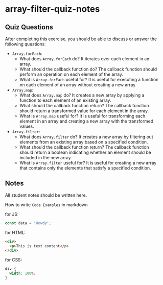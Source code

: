 # array-filter-quiz-notes

## Quiz Questions

After completing this exercise, you should be able to discuss or answer the following questions:

- `Array.forEach`:
  - What does `Array.forEach` do? It iterates over each element in an array.
  - What should the callback function do? The callback function should perform an operation on each element of the array.
  - What is `Array.forEach` useful for? It is useful for executing a function on each element of an array without creating a new array.
- `Array.map`:
  - What does `Array.map` do? It creates a new array by applying a function to each element of an existing array.
  - What should the callback function return? The callback function should return a transformed value for each element in the array.
  - What is `Array.map` useful for? It is useful for transforming each element in an array and creating a new array with the transformed values.
- `Array.filter`:
  - What does `Array.filter` do? It creates a new array by filtering out elements from an existing array based on a specified condition.
  - What should the callback function return? The callback function should return a boolean indicating whether an element should be included in the new array.
  - What is `Array.filter` useful for? It is useful for creating a new array that contains only the elements that satisfy a specified condition.

## Notes

All student notes should be written here.

How to write `Code Examples` in markdown

for JS:

```javascript
const data = 'Howdy';
```

for HTML:

```html
<div>
  <p>This is text content</p>
</div>
```

for CSS:

```css
div {
  width: 100%;
}
```
